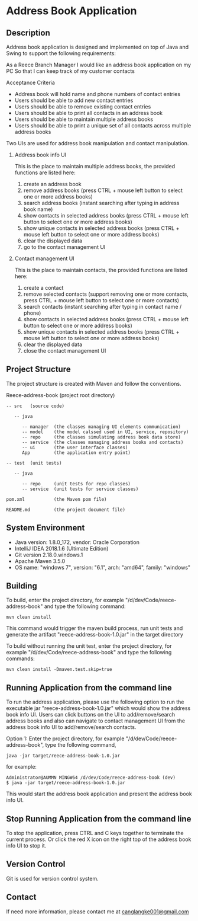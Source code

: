Address Book Application
===========================================

Description
-----------

Address book application is designed and implemented on top of Java and Swing to support the following requirements:

As a Reece Branch Manager 
I would like an address book application on my PC
So that I can keep track of my customer contacts

Acceptance Criteria
  - Address book will hold name and phone numbers of contact entries
  -	Users should be able to add new contact entries
  -	Users should be able to remove existing contact entries
  -	Users should be able to print all contacts in an address book
  -	Users should be able to maintain multiple address books
  -	Users should be able to print a unique set of all contacts across multiple address books
 

Two UIs are used for address book manipulation and contact manipulation.


1. Address book info UI

   This is the place to maintain multiple address books, the provided functions are listed here:
   
   1) create an address book
   2) remove address books 
        (press CTRL + mouse left button to select one or more address books)
   3) search address books 
        (instant searching after typing in address book name)
   4) show contacts in selected address books 
        (press CTRL + mouse left button to select one or more address books)
   5) show unique contacts in selected address books
        (press CTRL + mouse left button to select one or more address books)
   6) clear the displayed data
   7) go to the contact management UI
   
2. Contact management UI

   This is the place to maintain contacts, the provided functions are listed here:
   
   1) create a contact
   2) remove selected contacts
        (support removing one or more contacts,  press CTRL + mouse left button to select one or more contacts)
   3) search contacts
        (instant searching after typing in contact name / phone)
   4) show contacts in selected address books
        (press CTRL + mouse left button to select one or more address books)
   5) show unique contacts in selected address books
        (press CTRL + mouse left button to select one or more address books)
   6) clear the displayed data
   7) close the contact management UI   
       

Project Structure
-----------------------------------------------

The project structure is created with Maven and follow the conventions. 

   
Reece-address-book (project root directory)

    -- src   (source code)
    
       -- java
          
          -- manager  (the classes managing UI elements communication)
          -- model    (the model calssed used in UI, service, repository)
          -- repo     (the classes simulating address book data store)
          -- service  (the classes managing address books and contacts)
          -- ui       (the user interface classes)
          App         (the application entry point)
    
    -- test  (unit tests)

       -- java
       
          -- repo     (unit tests for repo classes)
          -- service  (unit tests for service classes)
          
    pom.xml           (the Maven pom file)
    
    README.md         (the project document file)
          


System Environment
-----------------------------------------------
* Java version: 1.8.0_172, vendor: Oracle Corporation
* IntelliJ IDEA 2018.1.6 (Ultimate Edition)
* Git version 2.18.0.windows.1
* Apache Maven 3.5.0
* OS name: "windows 7", version: "6.1", arch: "amd64", family: "windows"


Building
--------

To build, enter the project directory, for example "/d/dev/Code/reece-address-book" and type the following command:

    mvn clean install

This command would trigger the maven build process, run unit tests and generate the artifact "reece-address-book-1.0.jar" in the target directory

To build without running the unit test, enter the project directory, for example "/d/dev/Code/reece-address-book" and
 type the following commands:

    mvn clean install -Dmaven.test.skip=true


Running Application from the command line
-------------------------------------------

To run the address application, please use the following option to run the executable jar "reece-address-book-1.0.jar" which
 would show the address book info UI. Users can click buttons on the UI to add/remove/search address books and 
 also can navigate to contact management UI from the address book info UI to add/remove/search contacts.

Option 1:
Enter the project directory, for example "/d/dev/Code/reece-address-book", type the following command, 

    java -jar target/reece-address-book-1.0.jar

for example:

    Administrator@AUMMN MINGW64 /d/dev/Code/reece-address-book (dev)
    $ java -jar target/reece-address-book-1.0.jar
    

This would start the address book application and present the address book info UI.


Stop Running Application from the command line
-------------------------------------------

To stop the application,  press CTRL and C keys together to terminate the current process.
Or click the red X icon on the right top of the address book info UI to stop it.


Version Control
-------
Git is used for version control system.




Contact
-------
If need more information, please contact me at  canglangke001@gmail.com




